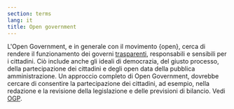```yaml
---
section: terms
lang: it
title: Open government
---
```


L'Open Government, e in generale con il movimento {open}, cerca di rendere il funzionamento dei governi [trasparenti](/glossary/en/terms/transparency/), responsabili e sensibili per i cittadini. Ciò include anche gli ideali di democrazia, del giusto processo, della partecipazione dei cittadini e degli open data della pubblica amministrazione. Un approccio completo di Open Government, dovrebbe cercare di consentire la partecipazione dei cittadini, ad esempio, nella redazione e la revisione della legislazione e delle previsioni di bilancio. Vedi [OGP](/glossary/it/terms/ogp/).
